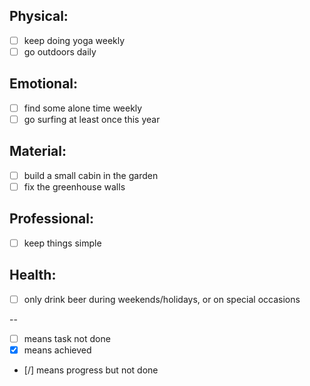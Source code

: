 
Physical:
-----------
- [ ] keep doing yoga weekly
- [ ] go outdoors daily
 
Emotional:
----------
- [ ] find some alone time weekly
- [ ] go surfing at least once this year

Material:
-----------
- [ ] build a small cabin in the garden
- [ ] fix the greenhouse walls

Professional:
-----------
- [ ] keep things simple

Health:
-----------
- [ ] only drink beer during weekends/holidays, or on special occasions


--
- [ ] means task not done
- [x] means achieved
- [/] means progress but not done
